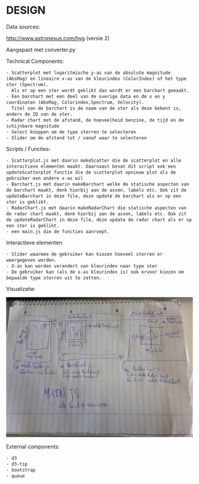 # DESIGN

Data sources:

http://www.astronexus.com/hyg (versie 2)

Aangepast met converter.py

Technical Components:

	- Scatterplot met logaritmische y-as van de absolute magnitude (AbsMag) en lineaire x-as van de kleurindex (ColorIndex) of het type ster (Spectrum).
	  Als er op een ster wordt geklikt dan wordt er een barchart gemaakt.
	- Een barchart met een deel van de overige data en de x en y coordinaten (AbsMag, Colorindex,Spectrum, Velocity).
	  Titel van de barchart is de naam van de ster als deze bekent is, anders de ID van de ster.
	- Radar chart met de afstand, de hoeveelheid benzine, de tijd en de schijnbare magnitude
	- Select knoppen om de type sterren te selecteren
	- Slider om de afstand tot / vanaf waar te selecteren

Scripts / Functies:

	- Scatterplot.js met daarin makeScatter die de scatterplot en alle interactieve elementen maakt. Daarnaast bevat dit script ook een updateScatterplot functie die de scatterplot opnieuw plot als de gebruiker een andere x-as wil
	- Barchart.js met daarin makeBarchart welke de statische aspecten van de barchart maakt, denk hierbij aan de assen, labels etc. Ook zit de updateBarchart in deze file, deze update de barchart als er op een ster is geklikt.
	- RadarChart.js met daarin makeRadarChart die statische aspecten van de radar chart maakt, denk hierbij aan de assen, labels etc. Ook zit de updateRadarChart in deze file, deze update de radar chart als er op een ster is geklikt.
	- een main.js die de functies aanroept.

Interactieve elementen:

	- Slider waarmee de gebruiker kan kiezen hoeveel sterren er weergegeven worden.
	- X-as kan worden verandert van kleurindex naar type ster
	- De gebruiker kan (als de x-as kleurindex is) ook ervoor kiezen om bepaalde type sterren uit te zetten.


Visualizatie:

![](doc/design.jpg)


External components:

	- d3
	- d3-tip
	- bootstrap
	- queue